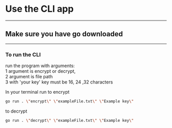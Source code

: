 # Use the CLI app

---

## Make sure you have go downloaded

---

### To run the CLI

run the program with arguments:</br>
1 argument is encrypt or decrypt, </br>
2 argument is file path </br>
3 with 'your key' key must be 16, 24 ,32 characters </br>

In your terminal run to encrypt

```zsh
go run . \"encrypt\" \"exampleFile.txt\" \"Example key\"
```

to decrypt

```zsh
go run . \"decrypt\" \"exampleFile.txt\" \"Example key\"
```
